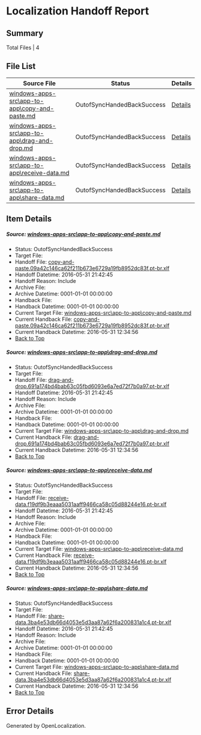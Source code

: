 # <a name='report-top'></a> Localization Handoff Report

## Summary
 Total Files | 4

## File List
 Source File | Status | Details 
 ----------- | ------ | ------- 
 [windows-apps-src\app-to-app\copy-and-paste.md](https://github.com/Microsoft/windows-apps/blob/bd2df770211332e2f6dba0bed0b1184836b81446/windows-apps-src/app-to-app/copy-and-paste.md) | OutofSyncHandedBackSuccess | [Details](#ff4fc70743b329fca2cec564976b4b512eee61ef128)
 [windows-apps-src\app-to-app\drag-and-drop.md](https://github.com/Microsoft/windows-apps/blob/bd2df770211332e2f6dba0bed0b1184836b81446/windows-apps-src/app-to-app/drag-and-drop.md) | OutofSyncHandedBackSuccess | [Details](#b88f3ab7ed4fc5db2508235aaa310a0dd7b4cec4129)
 [windows-apps-src\app-to-app\receive-data.md](https://github.com/Microsoft/windows-apps/blob/bd2df770211332e2f6dba0bed0b1184836b81446/windows-apps-src/app-to-app/receive-data.md) | OutofSyncHandedBackSuccess | [Details](#3853ccd58cbf48c8d39431ca5f5398bb80923c41131)
 [windows-apps-src\app-to-app\share-data.md](https://github.com/Microsoft/windows-apps/blob/bd2df770211332e2f6dba0bed0b1184836b81446/windows-apps-src/app-to-app/share-data.md) | OutofSyncHandedBackSuccess | [Details](#6c41466b2104240137ca3b375a92ca1f7fde4301132)

## Item Details
##### <a name='ff4fc70743b329fca2cec564976b4b512eee61ef128'></a> Source: [windows-apps-src\app-to-app\copy-and-paste.md](https://github.com/Microsoft/windows-apps/blob/bd2df770211332e2f6dba0bed0b1184836b81446/windows-apps-src/app-to-app/copy-and-paste.md)
* Status: OutofSyncHandedBackSuccess
* Target File: 
* Handoff File: [copy-and-paste.09a42c146ca62f211b673e6729a19fb8952dc83f.pt-br.xlf](https://github.com/Microsoft/WDG.handoff/blob/5e95eb474a767ddc7c8a57e324575a931053ef14/ol-handoff/Microsoft/windows-apps.pt-br/master/copy-and-paste.09a42c146ca62f211b673e6729a19fb8952dc83f.pt-br.xlf)
* Handoff Datetime: 2016-05-31 21:42:45
* Handoff Reason: Include
* Archive File: 
* Archive Datetime: 0001-01-01 00:00:00
* Handback File: 
* Handback Datetime: 0001-01-01 00:00:00
* Current Target File: [windows-apps-src\app-to-app\copy-and-paste.md](https://github.com/Microsoft/windows-apps.pt-br/blob/ada805836c3479ab8aa6b2f72b4db9010e208812/windows-apps-src/app-to-app/copy-and-paste.md)
* Current Handback File: [copy-and-paste.09a42c146ca62f211b673e6729a19fb8952dc83f.pt-br.xlf](https://github.com/Microsoft/WDG.handback/blob/54ba89e7241c18d09319524e8f814154f78b5af6/ol-handback/Microsoft/windows-apps.pt-br/master/copy-and-paste.09a42c146ca62f211b673e6729a19fb8952dc83f.pt-br.xlf)
* Current Handback Datetime: 2016-05-31 12:34:56
* [Back to Top](#report-top)

##### <a name='b88f3ab7ed4fc5db2508235aaa310a0dd7b4cec4129'></a> Source: [windows-apps-src\app-to-app\drag-and-drop.md](https://github.com/Microsoft/windows-apps/blob/bd2df770211332e2f6dba0bed0b1184836b81446/windows-apps-src/app-to-app/drag-and-drop.md)
* Status: OutofSyncHandedBackSuccess
* Target File: 
* Handoff File: [drag-and-drop.691a174bd4bab63c05fbd6093e6a7ed72f7b0a97.pt-br.xlf](https://github.com/Microsoft/WDG.handoff/blob/5e95eb474a767ddc7c8a57e324575a931053ef14/ol-handoff/Microsoft/windows-apps.pt-br/master/drag-and-drop.691a174bd4bab63c05fbd6093e6a7ed72f7b0a97.pt-br.xlf)
* Handoff Datetime: 2016-05-31 21:42:45
* Handoff Reason: Include
* Archive File: 
* Archive Datetime: 0001-01-01 00:00:00
* Handback File: 
* Handback Datetime: 0001-01-01 00:00:00
* Current Target File: [windows-apps-src\app-to-app\drag-and-drop.md](https://github.com/Microsoft/windows-apps.pt-br/blob/ada805836c3479ab8aa6b2f72b4db9010e208812/windows-apps-src/app-to-app/drag-and-drop.md)
* Current Handback File: [drag-and-drop.691a174bd4bab63c05fbd6093e6a7ed72f7b0a97.pt-br.xlf](https://github.com/Microsoft/WDG.handback/blob/54ba89e7241c18d09319524e8f814154f78b5af6/ol-handback/Microsoft/windows-apps.pt-br/master/drag-and-drop.691a174bd4bab63c05fbd6093e6a7ed72f7b0a97.pt-br.xlf)
* Current Handback Datetime: 2016-05-31 12:34:56
* [Back to Top](#report-top)

##### <a name='3853ccd58cbf48c8d39431ca5f5398bb80923c41131'></a> Source: [windows-apps-src\app-to-app\receive-data.md](https://github.com/Microsoft/windows-apps/blob/bd2df770211332e2f6dba0bed0b1184836b81446/windows-apps-src/app-to-app/receive-data.md)
* Status: OutofSyncHandedBackSuccess
* Target File: 
* Handoff File: [receive-data.f19df9b3eaaa5031aaff9466ca58c05d88244e16.pt-br.xlf](https://github.com/Microsoft/WDG.handoff/blob/5e95eb474a767ddc7c8a57e324575a931053ef14/ol-handoff/Microsoft/windows-apps.pt-br/master/receive-data.f19df9b3eaaa5031aaff9466ca58c05d88244e16.pt-br.xlf)
* Handoff Datetime: 2016-05-31 21:42:45
* Handoff Reason: Include
* Archive File: 
* Archive Datetime: 0001-01-01 00:00:00
* Handback File: 
* Handback Datetime: 0001-01-01 00:00:00
* Current Target File: [windows-apps-src\app-to-app\receive-data.md](https://github.com/Microsoft/windows-apps.pt-br/blob/ada805836c3479ab8aa6b2f72b4db9010e208812/windows-apps-src/app-to-app/receive-data.md)
* Current Handback File: [receive-data.f19df9b3eaaa5031aaff9466ca58c05d88244e16.pt-br.xlf](https://github.com/Microsoft/WDG.handback/blob/54ba89e7241c18d09319524e8f814154f78b5af6/ol-handback/Microsoft/windows-apps.pt-br/master/receive-data.f19df9b3eaaa5031aaff9466ca58c05d88244e16.pt-br.xlf)
* Current Handback Datetime: 2016-05-31 12:34:56
* [Back to Top](#report-top)

##### <a name='6c41466b2104240137ca3b375a92ca1f7fde4301132'></a> Source: [windows-apps-src\app-to-app\share-data.md](https://github.com/Microsoft/windows-apps/blob/bd2df770211332e2f6dba0bed0b1184836b81446/windows-apps-src/app-to-app/share-data.md)
* Status: OutofSyncHandedBackSuccess
* Target File: 
* Handoff File: [share-data.3ba4e53db66d4053e5d3aa87a62f6a200831a1c4.pt-br.xlf](https://github.com/Microsoft/WDG.handoff/blob/5e95eb474a767ddc7c8a57e324575a931053ef14/ol-handoff/Microsoft/windows-apps.pt-br/master/share-data.3ba4e53db66d4053e5d3aa87a62f6a200831a1c4.pt-br.xlf)
* Handoff Datetime: 2016-05-31 21:42:45
* Handoff Reason: Include
* Archive File: 
* Archive Datetime: 0001-01-01 00:00:00
* Handback File: 
* Handback Datetime: 0001-01-01 00:00:00
* Current Target File: [windows-apps-src\app-to-app\share-data.md](https://github.com/Microsoft/windows-apps.pt-br/blob/ada805836c3479ab8aa6b2f72b4db9010e208812/windows-apps-src/app-to-app/share-data.md)
* Current Handback File: [share-data.3ba4e53db66d4053e5d3aa87a62f6a200831a1c4.pt-br.xlf](https://github.com/Microsoft/WDG.handback/blob/54ba89e7241c18d09319524e8f814154f78b5af6/ol-handback/Microsoft/windows-apps.pt-br/master/share-data.3ba4e53db66d4053e5d3aa87a62f6a200831a1c4.pt-br.xlf)
* Current Handback Datetime: 2016-05-31 12:34:56
* [Back to Top](#report-top)


## Error Details

Generated by OpenLocalization.
